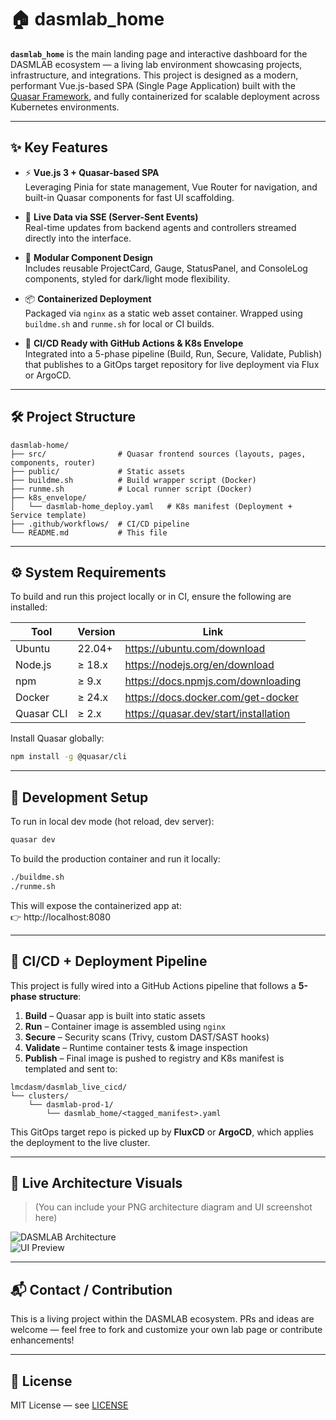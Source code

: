 # 🏠 dasmlab_home

**`dasmlab_home`** is the main landing page and interactive dashboard for the DASMLAB ecosystem — a living lab environment showcasing projects, infrastructure, and integrations. This project is designed as a modern, performant Vue.js-based SPA (Single Page Application) built with the [Quasar Framework](https://quasar.dev), and fully containerized for scalable deployment across Kubernetes environments.

---

## ✨ Key Features

- ⚡ **Vue.js 3 + Quasar-based SPA**  
  Leveraging Pinia for state management, Vue Router for navigation, and built-in Quasar components for fast UI scaffolding.

- 🔌 **Live Data via SSE (Server-Sent Events)**  
  Real-time updates from backend agents and controllers streamed directly into the interface.

- 🧩 **Modular Component Design**  
  Includes reusable ProjectCard, Gauge, StatusPanel, and ConsoleLog components, styled for dark/light mode flexibility.

- 📦 **Containerized Deployment**  
  Packaged via `nginx` as a static web asset container. Wrapped using `buildme.sh` and `runme.sh` for local or CI builds.

- 🚀 **CI/CD Ready with GitHub Actions & K8s Envelope**  
  Integrated into a 5-phase pipeline (Build, Run, Secure, Validate, Publish) that publishes to a GitOps target repository for live deployment via Flux or ArgoCD.

---

## 🛠️ Project Structure

```
dasmlab-home/
├── src/                # Quasar frontend sources (layouts, pages, components, router)
├── public/             # Static assets
├── buildme.sh          # Build wrapper script (Docker)
├── runme.sh            # Local runner script (Docker)
├── k8s_envelope/
│   └── dasmlab-home_deploy.yaml   # K8s manifest (Deployment + Service template)
├── .github/workflows/  # CI/CD pipeline
└── README.md           # This file
```

---

## ⚙️ System Requirements

To build and run this project locally or in CI, ensure the following are installed:

| Tool        | Version      | Link                                |
|-------------|--------------|-------------------------------------|
| Ubuntu      | 22.04+       | https://ubuntu.com/download         |
| Node.js     | ≥ 18.x       | https://nodejs.org/en/download      |
| npm         | ≥ 9.x        | https://docs.npmjs.com/downloading |
| Docker      | ≥ 24.x       | https://docs.docker.com/get-docker |
| Quasar CLI  | ≥ 2.x        | https://quasar.dev/start/installation |

Install Quasar globally:

```bash
npm install -g @quasar/cli
```

---

## 🧪 Development Setup

To run in local dev mode (hot reload, dev server):

```bash
quasar dev
```

To build the production container and run it locally:

```bash
./buildme.sh
./runme.sh
```

This will expose the containerized app at:  
👉 http://localhost:8080

---

## 🔄 CI/CD + Deployment Pipeline

This project is fully wired into a GitHub Actions pipeline that follows a **5-phase structure**:

1. **Build** – Quasar app is built into static assets  
2. **Run** – Container image is assembled using `nginx`  
3. **Secure** – Security scans (Trivy, custom DAST/SAST hooks)  
4. **Validate** – Runtime container tests & image inspection  
5. **Publish** – Final image is pushed to registry and K8s manifest is templated and sent to:

```
lmcdasm/dasmlab_live_cicd/
└── clusters/
    └── dasmlab-prod-1/
        └── dasmlab_home/<tagged_manifest>.yaml
```

This GitOps target repo is picked up by **FluxCD** or **ArgoCD**, which applies the deployment to the live cluster.

---

## 📸 Live Architecture Visuals

> (You can include your PNG architecture diagram and UI screenshot here)

![DASMLAB Architecture](resources/infra-architecture.png)  
![UI Preview](resources/homepage-preview.png)

---

## 📬 Contact / Contribution

This is a living project within the DASMLAB ecosystem. PRs and ideas are welcome — feel free to fork and customize your own lab page or contribute enhancements!

---

## 📝 License

MIT License — see [LICENSE](LICENSE)

